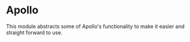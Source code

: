 # Apollo

This module abstracts some of Apollo's functionality to make it easier and straight
forward to use.